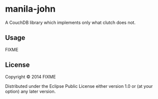 ﻿# manila-john

A CouchDB library which implements only what clutch does not.

## Usage

FIXME

## License

Copyright © 2014 FIXME

Distributed under the Eclipse Public License either version 1.0 or (at
your option) any later version.
